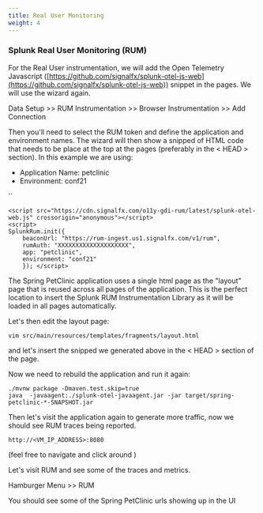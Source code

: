 ```yaml
---
title: Real User Monitoring
weight: 4
---
```


### Splunk Real User Monitoring (RUM)

For the Real User instrumentation, we will add the Open Telemetry Javascript ([https://github.com/signalfx/splunk-otel-js-web](https://github.com/signalfx/splunk-otel-js-web)) snippet in the pages. We will use the wizard again.

Data Setup >> RUM Instrumentation >> Browser Instrumentation >> Add Connection

Then you'll need to select the RUM token and define the application and environment names. The wizard will then show a snipped of HTML code that needs to be place at the top at the pages (preferably in the < HEAD > section). In this example we are using:
- Application Name: petclinic
- Environment: conf21

``

    <script src="https://cdn.signalfx.com/o11y-gdi-rum/latest/splunk-otel-web.js" crossorigin="anonymous"></script>
    <script>
    SplunkRum.init({
        beaconUrl: "https://rum-ingest.us1.signalfx.com/v1/rum",
        rumAuth: "XXXXXXXXXXXXXXXXXXXX",
        app: "petclinic",
        environment: "conf21"
        }); </script>

The Spring PetClinic application uses a single html page as the "layout" page that is reused across all pages of the application. This is the perfect location to insert the Splunk RUM Instrumentation Library as it will be loaded in all pages automatically.

Let's then edit the layout page:

    vim src/main/resources/templates/fragments/layout.html

and let's insert the snipped we generated above in the < HEAD > section of the page.

Now we need to rebuild the application and run it again:

    ./mvnw package -Dmaven.test.skip=true
    java  -javaagent:./splunk-otel-javaagent.jar -jar target/spring-petclinic-*-SNAPSHOT.jar

Then let's visit the application again to generate more traffic, now we should see RUM traces being reported.

    http://<VM_IP_ADDRESS>:8080 

(feel free to navigate and click around )

Let's visit RUM and see some of the traces and metrics.

Hamburger Menu >> RUM

You should see some of the Spring PetClinic urls showing up in the UI
